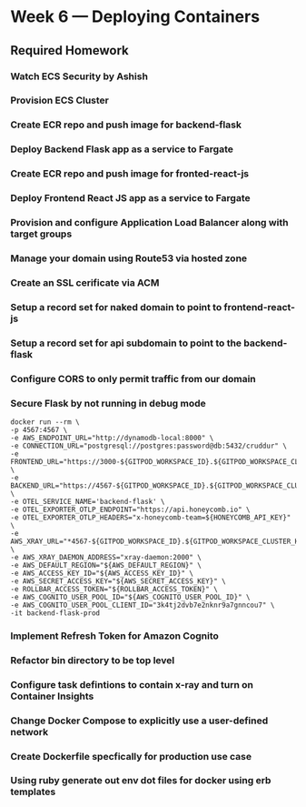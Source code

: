# Week 6 — Deploying Containers

## Required Homework

### Watch ECS Security by Ashish

### Provision ECS Cluster

### Create ECR repo and push image for backend-flask

### Deploy Backend Flask app as a service to Fargate

### Create ECR repo and push image for fronted-react-js

### Deploy Frontend React JS app as a service to Fargate

### Provision and configure Application Load Balancer along with target groups


### Manage your domain using Route53 via hosted zone

### Create an SSL cerificate via ACM

### Setup a record set for naked domain to point to frontend-react-js

### Setup a record set for api subdomain to point to the backend-flask

### Configure CORS to only permit traffic from our domain

### Secure Flask by not running in debug mode
``` 
docker run --rm \
-p 4567:4567 \
-e AWS_ENDPOINT_URL="http://dynamodb-local:8000" \
-e CONNECTION_URL="postgresql://postgres:password@db:5432/cruddur" \
-e FRONTEND_URL="https://3000-${GITPOD_WORKSPACE_ID}.${GITPOD_WORKSPACE_CLUSTER_HOST}" \
-e BACKEND_URL="https://4567-${GITPOD_WORKSPACE_ID}.${GITPOD_WORKSPACE_CLUSTER_HOST}" \
-e OTEL_SERVICE_NAME='backend-flask' \
-e OTEL_EXPORTER_OTLP_ENDPOINT="https://api.honeycomb.io" \
-e OTEL_EXPORTER_OTLP_HEADERS="x-honeycomb-team=${HONEYCOMB_API_KEY}" \
-e AWS_XRAY_URL="*4567-${GITPOD_WORKSPACE_ID}.${GITPOD_WORKSPACE_CLUSTER_HOST}*" \
-e AWS_XRAY_DAEMON_ADDRESS="xray-daemon:2000" \
-e AWS_DEFAULT_REGION="${AWS_DEFAULT_REGION}" \
-e AWS_ACCESS_KEY_ID="${AWS_ACCESS_KEY_ID}" \
-e AWS_SECRET_ACCESS_KEY="${AWS_SECRET_ACCESS_KEY}" \
-e ROLLBAR_ACCESS_TOKEN="${ROLLBAR_ACCESS_TOKEN}" \
-e AWS_COGNITO_USER_POOL_ID="${AWS_COGNITO_USER_POOL_ID}" \
-e AWS_COGNITO_USER_POOL_CLIENT_ID="3k4tj2dvb7e2nknr9a7gnncou7" \   
-it backend-flask-prod
```

### Implement Refresh Token for Amazon Cognito

### Refactor bin directory to be top level

### Configure task defintions to contain x-ray and turn on Container Insights

### Change Docker Compose to explicitly use a user-defined network

### Create Dockerfile specfically for production use case

### Using ruby generate out env dot files for docker using erb templates

